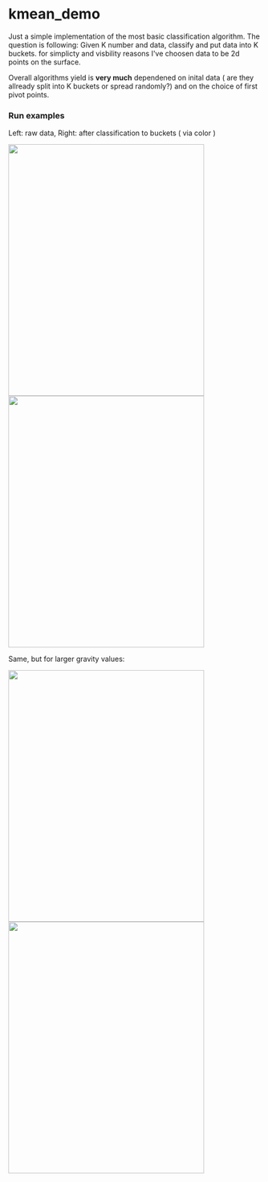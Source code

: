 # kmean_demo
Just a simple implementation of the most basic classification algorithm.
The question is following: Given K number and data, classify and put data into K buckets.
for simplicty and visbility reasons I've choosen data to be 2d points on the surface.

Overall algorithms yield is **very much** dependened on inital data ( are they allready split into K buckets or spread randomly?) and on the choice of first pivot points.


### Run examples

Left: raw data, Right: after classification to buckets ( via color )

<img src="https://i.ibb.co/WtHJXg6/kmeans3.png" width="390" height="500"> <img src="https://i.ibb.co/4777pTb/kmeans4.png" width="390" height="500">


Same, but for larger gravity values: 

<img src="https://i.ibb.co/QdN6s8s/kmeans-1.png" width="390" height="500"> <img src="https://i.ibb.co/jrXx4YX/kmeans2.png" width="390" height="500">

